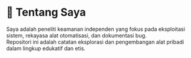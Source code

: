 # 👤 Tentang Saya

Saya adalah peneliti keamanan independen yang fokus pada eksploitasi sistem, rekayasa alat otomatisasi, dan dokumentasi bug.  
Repositori ini adalah catatan eksplorasi dan pengembangan alat pribadi dalam lingkup edukatif dan etis.

